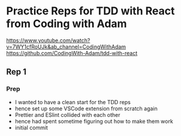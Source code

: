# Practice Reps for TDD with React from Coding with Adam

https://www.youtube.com/watch?v=7WY1cfRoUJk&ab_channel=CodingWithAdam
https://github.com/CodingWith-Adam/tdd-with-react

## Rep 1

### Prep

- I wanted to have a clean start for the TDD reps
- hence set up some VSCode extension from scratch again
- Prettier and ESlint collided with each other
- hence had spent sometime figuring out how to make them work
- initial commit
